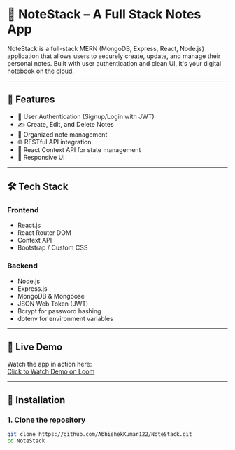 # 📒 NoteStack – A Full Stack Notes App

NoteStack is a full-stack MERN (MongoDB, Express, React, Node.js) application that allows users to securely create, update, and manage their personal notes. Built with user authentication and clean UI, it's your digital notebook on the cloud.

---

## 🚀 Features

- 🔐 User Authentication (Signup/Login with JWT)
- ✍️ Create, Edit, and Delete Notes
- 📁 Organized note management
- 🌐 RESTful API integration
- 🧠 React Context API for state management
- 🎨 Responsive UI

---

## 🛠️ Tech Stack

### Frontend
- React.js
- React Router DOM
- Context API
- Bootstrap / Custom CSS

### Backend
- Node.js
- Express.js
- MongoDB & Mongoose
- JSON Web Token (JWT)
- Bcrypt for password hashing
- dotenv for environment variables

---
## 🎥 Live Demo

Watch the app in action here:  
[Click to Watch Demo on Loom](https://www.loom.com/share/b08b709d29cd40889b81c851cbc903a7)

---

## 🔧 Installation

### 1. Clone the repository

```bash
git clone https://github.com/AbhishekKumar122/NoteStack.git
cd NoteStack
